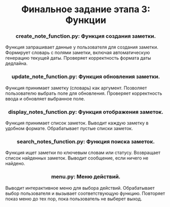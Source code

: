 <h1 align="center">Финальное задание этапа 3:  Функции</h1>
<h3 align="center">create_note_function.py: Функция создания заметки.</h3>
Функция запрашивает данные у пользователя для создания заметки.
Формирует словарь с полями заметки, включая автоматическую генерацию текущей даты.
Проверяет корректность формата даты дедлайна.
<h3 align="center">update_note_function.py: Функция обновления заметки.</h3>
Функция принимает заметку (словарь) как аргумент.
Позволяет пользователю выбрать поле для обновления.
Проверяет корректность ввода и обновляет выбранное поле.
<h3 align="center">display_notes_function.py: Функция отображения заметок.</h3>
Функция принимает список заметок.
Выводит каждую заметку в удобном формате.
Обрабатывает пустые списки заметок.
<h3 align="center">search_notes_function.py: Функция поиска заметок.</h3>
Функция ищет заметки по ключевым словам или статусу.
Возвращает список найденных заметок.
Выводит сообщение, если ничего не найдено.
<h3 align="center">menu.py: Меню действий.</h3>
Выводит интерактивное меню для выбора действий.
Обрабатывает выбор пользователя и вызывает соответствующую функцию.
Повторяет показ меню до тех пор, пока пользователь не выберет выход.
